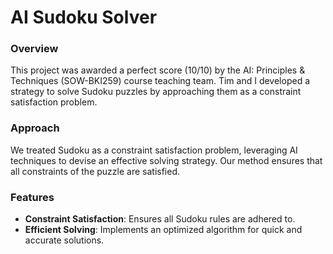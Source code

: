 # AI Sudoku Solver

### Overview
This project was awarded a perfect score (10/10) by the AI: Principles & Techniques (SOW-BKI259) course teaching team. Tim and I developed a strategy to solve Sudoku puzzles by approaching them as a constraint satisfaction problem.

### Approach
We treated Sudoku as a constraint satisfaction problem, leveraging AI techniques to devise an effective solving strategy. Our method ensures that all constraints of the puzzle are satisfied.

### Features
- **Constraint Satisfaction**: Ensures all Sudoku rules are adhered to.
- **Efficient Solving**: Implements an optimized algorithm for quick and accurate solutions.
